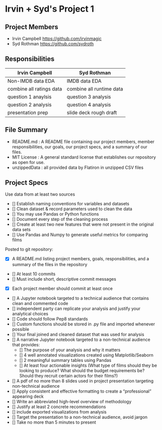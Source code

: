 # Irvin + Syd's Project 1

## Project Members
  - Irvin Campbell https://github.com/irvinmagic
  - Syd Rothman https://github.com/sydroth
  
## Responsibilities

Irvin Campbell | Syd Rothman
------------ | -------------
Non-IMDB data EDA | IMDB data EDA
combine all ratings data | combine all runtime data
question 1 anaylsis | question 3 analysis
question 2 analysis | question 4 analysis
presentation prep | slide deck rough draft

## File Summary
 - README.md : A README file containing our project members, member responsibilities, our goals, our project specs, and a summary of our files.
 - MIT License : A general standard license that establishes our repository as open for use.
 - unzippedData : all provided data by Flatiron in unzipped CSV files
  
## Project Specs
 Use data from at least two sources

 - [] Establish naming conventions for variables and datasets
 - [] Clean dataset & record parameters used to clean the data
  - [] You may use Pandas or Python functions
  - [] Document every step of the cleaning process
  - [] Create at least two new features that were not present in the original data sets
 - [] Use Pandas and Numpy to generate useful metrics for comparing films
  
 Posted to git repository:

 - [X]  A README.md listing project members, goals, responsibilities, and a summary of the files in the repository
 - [] At least 10 commits
  - []  Must include short, descriptive commit messages
  - [X]  Each project member should commit at least once
 - []  A Jupyter notebook targeted to a technical audience that contains clean and commented code
  - []  independent party can replicate your analysis and justify your analytical choices
  - []  Code should follow Pep8 standards
  - []  Custom functions should be stored in .py file and imported whenever possible
 - []  Your final joined and cleaned dataset that was used for analysis
 - []  A narrative Jupyter notebook targeted to a non-technical audience that provides:
   - []  The purpose of your analysis and why it matters
   - []  4 well annotated visualizations created using Matplotlib/Seaborn
   - []  2 meaningful summary tables using Pandas
   - []  At least four actionable insights (What type of films should they be looking to produce? What should the budget         requirements be? Should they recruit certain actors for their films?)
 - []  A pdf of no more than 8 slides used in project presentation targeting non-technical audience
  - []  Apply consistent and effective formatting to create a “professional” appearing deck
  - [] Write an abbreviated high-level overview of methodology
  - []  Justify at least 2 concrete recommendations
  - []  include exported visualizations from analysis
  - []  Target the presentation to a non-technical audience, avoid jargon
  - []  Take no more than 5 minutes to present

